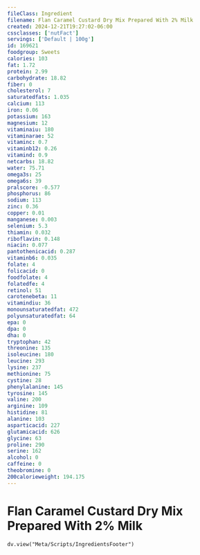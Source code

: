 ```yaml
---
fileClass: Ingredient
filename: Flan Caramel Custard Dry Mix Prepared With 2% Milk
created: 2024-12-21T19:27:02-06:00
cssclasses: ['nutFact']
servings: ['Default | 100g']
id: 169621
foodgroup: Sweets
calories: 103
fat: 1.72
protein: 2.99
carbohydrate: 18.82
fiber: 0
cholesterol: 7
saturatedfats: 1.035
calcium: 113
iron: 0.06
potassium: 163
magnesium: 12
vitaminaiu: 180
vitaminarae: 52
vitaminc: 0.7
vitaminb12: 0.26
vitamind: 0.9
netcarbs: 18.82
water: 75.71
omega3s: 25
omega6s: 39
pralscore: -0.577
phosphorus: 86
sodium: 113
zinc: 0.36
copper: 0.01
manganese: 0.003
selenium: 5.3
thiamin: 0.032
riboflavin: 0.148
niacin: 0.077
pantothenicacid: 0.287
vitaminb6: 0.035
folate: 4
folicacid: 0
foodfolate: 4
folatedfe: 4
retinol: 51
carotenebeta: 11
vitamindiu: 36
monounsaturatedfat: 472
polyunsaturatedfat: 64
epa: 0
dpa: 0
dha: 0
tryptophan: 42
threonine: 135
isoleucine: 180
leucine: 293
lysine: 237
methionine: 75
cystine: 28
phenylalanine: 145
tyrosine: 145
valine: 200
arginine: 109
histidine: 81
alanine: 103
asparticacid: 227
glutamicacid: 626
glycine: 63
proline: 290
serine: 162
alcohol: 0
caffeine: 0
theobromine: 0
200calorieweight: 194.175
---
```


# Flan Caramel Custard Dry Mix Prepared With 2% Milk

```dataviewjs
dv.view("Meta/Scripts/IngredientsFooter")
```